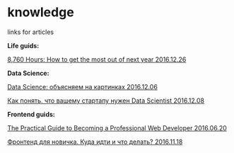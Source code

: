 # knowledge
links for articles

<strong>Life guids:</strong>

<a href="https://alexvermeer.com/8760hours/">8,760 Hours: How to get the most out of next year 2016.12.26</a>


<strong>Data Science:</strong>

<a href="http://ain.ua/special/data-science/">Data Science: объясняем на картинках 2016.12.06</a>

<a href="http://ain.ua/special/data-scientist/">Как понять, что вашему стартапу нужен Data Scientist 2016.12.08</a>



<strong>Frontend guids:</strong>

<a href="https://medium.freecodecamp.com/the-practical-guide-to-becoming-a-professional-web-developer-2f255bc25c90#.vqz5e9grc">The Practical Guide to Becoming a Professional Web Developer 2016.06.20</a>

<a href="https://medium.com/@gucol_lu/%D1%84%D1%80%D0%BE%D0%BD%D1%82%D0%B5%D0%BD%D0%B4-%D0%B4%D0%BB%D1%8F-%D0%BD%D0%BE%D0%B2%D0%B8%D1%87%D0%BA%D0%B0-%D0%BA%D1%83%D0%B4%D0%B0-%D0%B8%D0%B4%D1%82%D0%B8-%D0%B8-%D1%87%D1%82%D0%BE-%D0%B4%D0%B5%D0%BB%D0%B0%D1%82%D1%8C-5397d1185a10#.z3hakt2b5">Фронтенд для новичка. Куда идти и что делать? 2016.11.18 </a>
